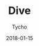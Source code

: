 ---
title: "Dive"
subtitle: "Tycho"
customForwardUrl: "https://www.youtube.com/watch?v=Z6ih1aKeETk"
displayImg: "https://img.youtube.com/vi/Z6ih1aKeETk/0.jpg"
date: "2018-01-15"
newTab: true 
---